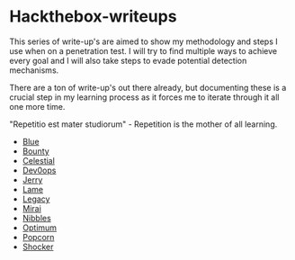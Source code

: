 # Hackthebox-writeups

This series of write-up's are aimed to show my methodology and steps I use when on a penetration test. I will try to find multiple ways to achieve every goal and I will also take steps to evade potential detection mechanisms.

There are a ton of write-up's out there already, but documenting these is a crucial step in my learning process as it forces me to iterate through it all one more time. 

"Repetitio est mater studiorum" - Repetition is the mother of all learning.

+ [Blue](https://github.com/Bengman/Hackthebox-writeups/blob/master/blue.md)
+ [Bounty](https://github.com/Bengman/Hackthebox-writeups/blob/master/bounty.md)
+ [Celestial](https://github.com/Bengman/Hackthebox-writeups/blob/master/celestial.md)
+ [Dev0ops](https://github.com/Bengman/Hackthebox-writeups/blob/master/dev0ops.md)
+ [Jerry](https://github.com/Bengman/Hackthebox-writeups/blob/master/jerry.md)
+ [Lame](https://github.com/Bengman/Hackthebox-writeups/blob/master/lame.md)
+ [Legacy](https://github.com/Bengman/Hackthebox-writeups/blob/master/legacy.md)
+ [Mirai](https://github.com/Bengman/Hackthebox-writeups/blob/master/mirai.md)
+ [Nibbles](https://github.com/Bengman/Hackthebox-writeups/blob/master/nibbles.md)
+ [Optimum](https://github.com/Bengman/Hackthebox-writeups/blob/master/optimum.md)
+ [Popcorn](https://github.com/Bengman/Hackthebox-writeups/blob/master/popcorn.md)
+ [Shocker](https://github.com/Bengman/Hackthebox-writeups/blob/master/shocker.md)
